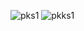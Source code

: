 ![pks1](https://github.com/user-attachments/assets/514501b3-fda3-468c-be85-4a7c50e6d29f)
![pkks1](https://github.com/user-attachments/assets/242dab7b-05c5-4572-bfe5-0a15574dbf0d)
